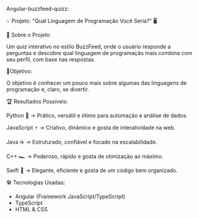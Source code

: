 Angular-buzzfeed-quizz:

💡 Projeto: "Qual Linguagem de Programação Você Seria?" 🖥️




📌 Sobre o Projeto

Um quiz interativo no estilo BuzzFeed, onde o usuário responde a perguntas e descobre qual linguagem de programação mais combina com seu perfil, com base nas respostas.




📌Objetivo:

O objetivo é conhecer um pouco mais sobre algumas das linguagens de programação e, claro, se divertir.




🏆 Resultados Possíveis:

Python 🐍 → Prático, versátil e ótimo para automação e análise de dados.

JavaScript ⚡ → Criativo, dinâmico e gosta de interatividade na web.

Java ☕ → Estruturado, confiável e focado na escalabilidade.

C++ 🏎️ → Poderoso, rápido e gosta de otimização ao máximo.

Swift 🍏 → Elegante, eficiente e gosta de um código bem organizado.




🛠️ Tecnologias Usadas:

- Angular (Framework JavaScript/TypeScript)
- TypeScript
- HTML & CSS




